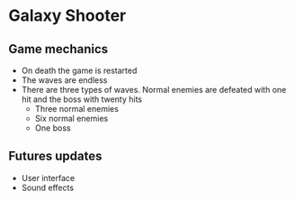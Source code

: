# Galaxy Shooter

## Game mechanics
- On death the game is restarted
- The waves are endless
- There are three types of waves. Normal enemies are defeated with one hit and the boss with twenty hits
  - Three normal enemies
  - Six normal enemies
  - One boss
 
 ## Futures updates
 - User interface
 - Sound effects
